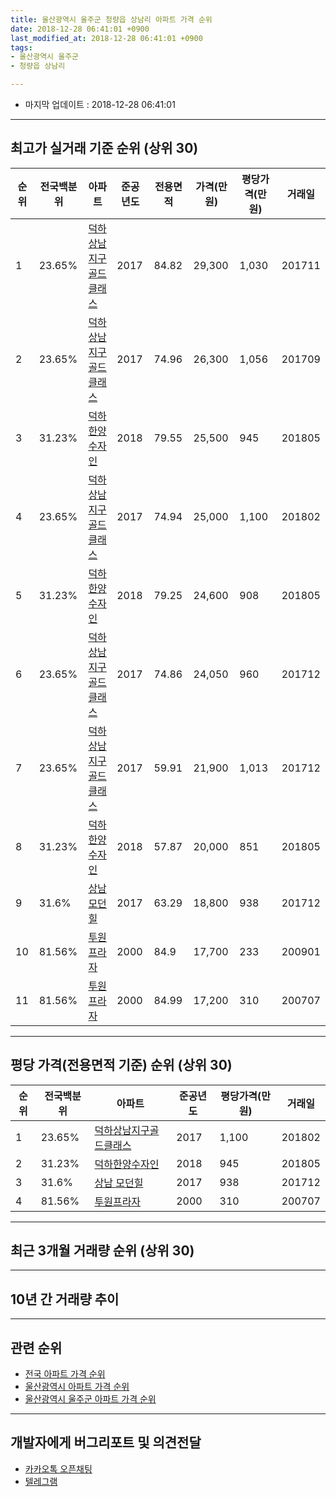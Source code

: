 ```yaml
---
title: 울산광역시 울주군 청량읍 상남리 아파트 가격 순위
date: 2018-12-28 06:41:01 +0900
last_modified_at: 2018-12-28 06:41:01 +0900
tags:
- 울산광역시 울주군
- 청량읍 상남리

---
```


* 마지막 업데이트 : 2018-12-28 06:41:01

---

## 최고가 실거래 기준 순위 (상위 30)


|순위|전국백분위|아파트|준공년도|전용면적|가격(만원)|평당가격(만원)|거래일|
|---|---|---|---|---|---|---|---|
|1|23.65%|[덕하상남지구골드클래스](https://search.naver.com/search.naver?query=%EC%9A%B8%EC%82%B0%EA%B4%91%EC%97%AD%EC%8B%9C+%EC%9A%B8%EC%A3%BC%EA%B5%B0+%EC%B2%AD%EB%9F%89%EC%9D%8D+%EC%83%81%EB%82%A8%EB%A6%AC+%EB%8D%95%ED%95%98%EC%83%81%EB%82%A8%EC%A7%80%EA%B5%AC%EA%B3%A8%EB%93%9C%ED%81%B4%EB%9E%98%EC%8A%A4)|2017|84.82|29,300|1,030|201711|
|2|23.65%|[덕하상남지구골드클래스](https://search.naver.com/search.naver?query=%EC%9A%B8%EC%82%B0%EA%B4%91%EC%97%AD%EC%8B%9C+%EC%9A%B8%EC%A3%BC%EA%B5%B0+%EC%B2%AD%EB%9F%89%EC%9D%8D+%EC%83%81%EB%82%A8%EB%A6%AC+%EB%8D%95%ED%95%98%EC%83%81%EB%82%A8%EC%A7%80%EA%B5%AC%EA%B3%A8%EB%93%9C%ED%81%B4%EB%9E%98%EC%8A%A4)|2017|74.96|26,300|1,056|201709|
|3|31.23%|[덕하한양수자인](https://search.naver.com/search.naver?query=%EC%9A%B8%EC%82%B0%EA%B4%91%EC%97%AD%EC%8B%9C+%EC%9A%B8%EC%A3%BC%EA%B5%B0+%EC%B2%AD%EB%9F%89%EC%9D%8D+%EC%83%81%EB%82%A8%EB%A6%AC+%EB%8D%95%ED%95%98%ED%95%9C%EC%96%91%EC%88%98%EC%9E%90%EC%9D%B8)|2018|79.55|25,500|945|201805|
|4|23.65%|[덕하상남지구골드클래스](https://search.naver.com/search.naver?query=%EC%9A%B8%EC%82%B0%EA%B4%91%EC%97%AD%EC%8B%9C+%EC%9A%B8%EC%A3%BC%EA%B5%B0+%EC%B2%AD%EB%9F%89%EC%9D%8D+%EC%83%81%EB%82%A8%EB%A6%AC+%EB%8D%95%ED%95%98%EC%83%81%EB%82%A8%EC%A7%80%EA%B5%AC%EA%B3%A8%EB%93%9C%ED%81%B4%EB%9E%98%EC%8A%A4)|2017|74.94|25,000|1,100|201802|
|5|31.23%|[덕하한양수자인](https://search.naver.com/search.naver?query=%EC%9A%B8%EC%82%B0%EA%B4%91%EC%97%AD%EC%8B%9C+%EC%9A%B8%EC%A3%BC%EA%B5%B0+%EC%B2%AD%EB%9F%89%EC%9D%8D+%EC%83%81%EB%82%A8%EB%A6%AC+%EB%8D%95%ED%95%98%ED%95%9C%EC%96%91%EC%88%98%EC%9E%90%EC%9D%B8)|2018|79.25|24,600|908|201805|
|6|23.65%|[덕하상남지구골드클래스](https://search.naver.com/search.naver?query=%EC%9A%B8%EC%82%B0%EA%B4%91%EC%97%AD%EC%8B%9C+%EC%9A%B8%EC%A3%BC%EA%B5%B0+%EC%B2%AD%EB%9F%89%EC%9D%8D+%EC%83%81%EB%82%A8%EB%A6%AC+%EB%8D%95%ED%95%98%EC%83%81%EB%82%A8%EC%A7%80%EA%B5%AC%EA%B3%A8%EB%93%9C%ED%81%B4%EB%9E%98%EC%8A%A4)|2017|74.86|24,050|960|201712|
|7|23.65%|[덕하상남지구골드클래스](https://search.naver.com/search.naver?query=%EC%9A%B8%EC%82%B0%EA%B4%91%EC%97%AD%EC%8B%9C+%EC%9A%B8%EC%A3%BC%EA%B5%B0+%EC%B2%AD%EB%9F%89%EC%9D%8D+%EC%83%81%EB%82%A8%EB%A6%AC+%EB%8D%95%ED%95%98%EC%83%81%EB%82%A8%EC%A7%80%EA%B5%AC%EA%B3%A8%EB%93%9C%ED%81%B4%EB%9E%98%EC%8A%A4)|2017|59.91|21,900|1,013|201712|
|8|31.23%|[덕하한양수자인](https://search.naver.com/search.naver?query=%EC%9A%B8%EC%82%B0%EA%B4%91%EC%97%AD%EC%8B%9C+%EC%9A%B8%EC%A3%BC%EA%B5%B0+%EC%B2%AD%EB%9F%89%EC%9D%8D+%EC%83%81%EB%82%A8%EB%A6%AC+%EB%8D%95%ED%95%98%ED%95%9C%EC%96%91%EC%88%98%EC%9E%90%EC%9D%B8)|2018|57.87|20,000|851|201805|
|9|31.6%|[상남 모던힐](https://search.naver.com/search.naver?query=%EC%9A%B8%EC%82%B0%EA%B4%91%EC%97%AD%EC%8B%9C+%EC%9A%B8%EC%A3%BC%EA%B5%B0+%EC%B2%AD%EB%9F%89%EC%9D%8D+%EC%83%81%EB%82%A8%EB%A6%AC+%EC%83%81%EB%82%A8+%EB%AA%A8%EB%8D%98%ED%9E%90)|2017|63.29|18,800|938|201712|
|10|81.56%|[투원프라자](https://search.naver.com/search.naver?query=%EC%9A%B8%EC%82%B0%EA%B4%91%EC%97%AD%EC%8B%9C+%EC%9A%B8%EC%A3%BC%EA%B5%B0+%EC%B2%AD%EB%9F%89%EC%9D%8D+%EC%83%81%EB%82%A8%EB%A6%AC+%ED%88%AC%EC%9B%90%ED%94%84%EB%9D%BC%EC%9E%90)|2000|84.9|17,700|233|200901|
|11|81.56%|[투원프라자](https://search.naver.com/search.naver?query=%EC%9A%B8%EC%82%B0%EA%B4%91%EC%97%AD%EC%8B%9C+%EC%9A%B8%EC%A3%BC%EA%B5%B0+%EC%B2%AD%EB%9F%89%EC%9D%8D+%EC%83%81%EB%82%A8%EB%A6%AC+%ED%88%AC%EC%9B%90%ED%94%84%EB%9D%BC%EC%9E%90)|2000|84.99|17,200|310|200707|


---

## 평당 가격(전용면적 기준) 순위 (상위 30)


|순위|전국백분위|아파트|준공년도|평당가격(만원)|거래일|
|---|---|---|---|---|---|
|1|23.65%|[덕하상남지구골드클래스](https://search.naver.com/search.naver?query=%EC%9A%B8%EC%82%B0%EA%B4%91%EC%97%AD%EC%8B%9C+%EC%9A%B8%EC%A3%BC%EA%B5%B0+%EC%B2%AD%EB%9F%89%EC%9D%8D+%EC%83%81%EB%82%A8%EB%A6%AC+%EB%8D%95%ED%95%98%EC%83%81%EB%82%A8%EC%A7%80%EA%B5%AC%EA%B3%A8%EB%93%9C%ED%81%B4%EB%9E%98%EC%8A%A4)|2017|1,100|201802|
|2|31.23%|[덕하한양수자인](https://search.naver.com/search.naver?query=%EC%9A%B8%EC%82%B0%EA%B4%91%EC%97%AD%EC%8B%9C+%EC%9A%B8%EC%A3%BC%EA%B5%B0+%EC%B2%AD%EB%9F%89%EC%9D%8D+%EC%83%81%EB%82%A8%EB%A6%AC+%EB%8D%95%ED%95%98%ED%95%9C%EC%96%91%EC%88%98%EC%9E%90%EC%9D%B8)|2018|945|201805|
|3|31.6%|[상남 모던힐](https://search.naver.com/search.naver?query=%EC%9A%B8%EC%82%B0%EA%B4%91%EC%97%AD%EC%8B%9C+%EC%9A%B8%EC%A3%BC%EA%B5%B0+%EC%B2%AD%EB%9F%89%EC%9D%8D+%EC%83%81%EB%82%A8%EB%A6%AC+%EC%83%81%EB%82%A8+%EB%AA%A8%EB%8D%98%ED%9E%90)|2017|938|201712|
|4|81.56%|[투원프라자](https://search.naver.com/search.naver?query=%EC%9A%B8%EC%82%B0%EA%B4%91%EC%97%AD%EC%8B%9C+%EC%9A%B8%EC%A3%BC%EA%B5%B0+%EC%B2%AD%EB%9F%89%EC%9D%8D+%EC%83%81%EB%82%A8%EB%A6%AC+%ED%88%AC%EC%9B%90%ED%94%84%EB%9D%BC%EC%9E%90)|2000|310|200707|


---

## 최근 3개월 거래량 순위 (상위 30)


<div style="width:100%;">
    <canvas id="deal_count_ranking" height="250"></canvas>
</div>


<script>
new Chart(document.getElementById("deal_count_ranking"), {
    type: 'horizontalBar',
    data: {
        labels: ['덕하한양수자인', '덕하상남지구골드클래스'],
        datasets: [{
            label: '실거래 수',
            data: [8, 3],
            borderColor: "rgba(255, 0, 128, 1)",
            backgroundColor: "rgba(255, 0, 128, 0.5)",
            fill: false,
        }]
    },
    options: {
        responsive: true,
        title: {
            display: true,
            text: '최근 3개월 거래량 순위'
        },
        tooltips: {
            mode: 'index',
            intersect: false,
            callbacks: {
                title: function(tooltipItems, data) {
                    return "실거래 수:";
                },
                label: function(tooltipItem, data) {
                    return data.labels[tooltipItem.index] + ": " + tooltipItem.xLabel;
                }
            }
        },
        hover: {
            mode: 'nearest',
            intersect: true
        },
        scales: {
            xAxes: [{
                display: true,
                scaleLabel: {
                    display: true,
                    labelString: '실거래 수'
                },
                ticks: {
                    suggestedMin: 0,
                }
            }],
            yAxes: [{
                display: true,
                ticks: {
                    autoSkip: false,
                    callback: function(value, index, values) {
                        if (value.length > 15)
                            return value.substr(0, 13) + "...";
                        else
                            return value;
                    }
                },
                scaleLabel: {
                    display: false,
                }
            }]
        }
    }
});

</script>


---

## 10년 간 거래량 추이


<div style="width:100%;">
    <canvas id="deal_progress" height="250"></canvas>
</div>

<script>
new Chart(document.getElementById("deal_progress"), {
    type: 'line',
    data: {
        labels: ['200812','200901','200902','200903','200904','200905','200906','200907','200908','200909','200910','200911','200912','201001','201002','201003','201004','201005','201006','201007','201008','201009','201010','201011','201012','201101','201102','201103','201104','201105','201106','201107','201108','201109','201110','201111','201112','201201','201202','201203','201204','201205','201206','201207','201208','201209','201210','201211','201212','201301','201302','201303','201304','201305','201306','201307','201308','201309','201310','201311','201312','201401','201402','201403','201404','201405','201406','201407','201408','201409','201410','201411','201412','201501','201502','201503','201504','201505','201506','201507','201508','201509','201510','201511','201512','201601','201602','201603','201604','201605','201606','201607','201608','201609','201610','201611','201612','201701','201702','201703','201704','201705','201706','201707','201708','201709','201710','201711','201712','201801','201802','201803','201804','201805','201806','201807','201808','201809','201810','201811','201812'],
        datasets: [{
            label: '실거래 수',
            pointRadius: 1,
            data: [0, 1, 0, 1, 0, 0, 0, 0, 0, 0, 0, 0, 0, 0, 1, 0, 0, 0, 0, 0, 0, 0, 0, 0, 2, 0, 0, 0, 0, 1, 0, 0, 0, 0, 0, 0, 0, 0, 0, 0, 0, 0, 0, 0, 1, 0, 0, 1, 0, 0, 0, 0, 1, 0, 0, 0, 0, 0, 1, 0, 0, 0, 0, 0, 0, 0, 0, 0, 0, 0, 0, 0, 0, 0, 0, 1, 0, 0, 0, 0, 0, 0, 0, 0, 0, 0, 0, 0, 0, 0, 0, 0, 0, 0, 0, 0, 0, 0, 0, 0, 3, 2, 0, 0, 1, 2, 0, 1, 8, 4, 3, 0, 1, 38, 19, 13, 9, 7, 9, 2, 0],
            borderColor: "rgba(255, 201, 14, 1)",
            backgroundColor: "rgba(255, 201, 14, 0.5)",
            fill: true,
        }]
    },
    options: {
        responsive: true,
        title: {
            display: true,
            text: '10년간 거래량 추이'
        },
        tooltips: {
            mode: 'index',
            intersect: false,
        },
        hover: {
            mode: 'nearest',
            intersect: true
        },
        scales: {
            xAxes: [{
                display: true,
                scaleLabel: {
                    display: true,
                    labelString: '년/월'
                }
            }],
            yAxes: [{
                display: true,
                ticks: {
                    suggestedMin: 0,
                },
                scaleLabel: {
                    display: true,
                    labelString: '실거래 수'
                }
            }]
        }
    }
});

</script>


---

## 관련 순위

- [전국 아파트 가격 순위](https://inasie.github.io/apt-ranking/전국)
- [울산광역시 아파트 가격 순위](https://inasie.github.io/apt-ranking/울산광역시)
- [울산광역시 울주군 아파트 가격 순위](https://inasie.github.io/apt-ranking/울산광역시-울주군)


---

## 개발자에게 버그리포트 및 의견전달

- [카카오톡 오픈채팅](https://open.kakao.com/o/gLJUAP4)
- [텔레그램](https://t.me/inasie)

